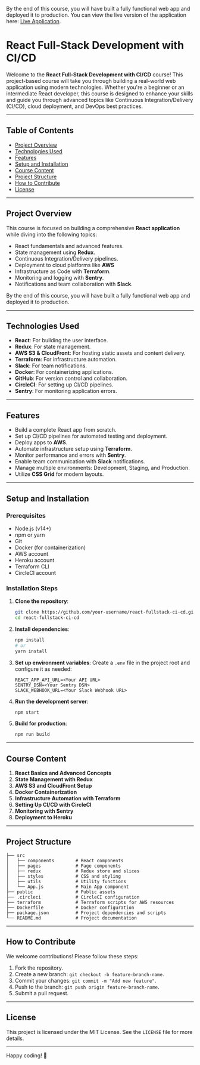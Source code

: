 By the end of this course, you will have built a fully functional web app and deployed it to production. You can view the live version of the application here: [Live Application](https://d3ccm9i4lbf8xx.cloudfront.net/).

# React Full-Stack Development with CI/CD

Welcome to the **React Full-Stack Development with CI/CD** course! This project-based course will take you through building a real-world web application using modern technologies. Whether you're a beginner or an intermediate React developer, this course is designed to enhance your skills and guide you through advanced topics like Continuous Integration/Delivery (CI/CD), cloud deployment, and DevOps best practices.

---

## Table of Contents

- [Project Overview](#project-overview)  
- [Technologies Used](#technologies-used)  
- [Features](#features)  
- [Setup and Installation](#setup-and-installation)  
- [Course Content](#course-content)  
- [Project Structure](#project-structure)  
- [How to Contribute](#how-to-contribute)  
- [License](#license)  

---

## Project Overview

This course is focused on building a comprehensive **React application** while diving into the following topics:

- React fundamentals and advanced features.
- State management using **Redux**.
- Continuous Integration/Delivery pipelines.
- Deployment to cloud platforms like **AWS**
- Infrastructure as Code with **Terraform**.
- Monitoring and logging with **Sentry**.
- Notifications and team collaboration with **Slack**.

By the end of this course, you will have built a fully functional web app and deployed it to production.

---

## Technologies Used

- **React**: For building the user interface.
- **Redux**: For state management.
- **AWS S3 & CloudFront**: For hosting static assets and content delivery.
- **Terraform**: For infrastructure automation.
- **Slack**: For team notifications.
- **Docker**: For containerizing applications.
- **GitHub**: For version control and collaboration.
- **CircleCI**: For setting up CI/CD pipelines.
- **Sentry**: For monitoring application errors.

---

## Features

- Build a complete React app from scratch.
- Set up CI/CD pipelines for automated testing and deployment.
- Deploy apps to **AWS**.
- Automate infrastructure setup using **Terraform**.
- Monitor performance and errors with **Sentry**.
- Enable team communication with **Slack** notifications.
- Manage multiple environments: Development, Staging, and Production.
- Utilize **CSS Grid** for modern layouts.

---

## Setup and Installation

### Prerequisites
- Node.js (v14+)
- npm or yarn
- Git
- Docker (for containerization)
- AWS account
- Heroku account
- Terraform CLI
- CircleCI account

### Installation Steps

1. **Clone the repository**:
   ```bash
   git clone https://github.com/your-username/react-fullstack-ci-cd.git
   cd react-fullstack-ci-cd
   ```

2. **Install dependencies**:
   ```bash
   npm install
   # or
   yarn install
   ```

3. **Set up environment variables**:
   Create a `.env` file in the project root and configure it as needed:
   ```env
   REACT_APP_API_URL=<Your API URL>
   SENTRY_DSN=<Your Sentry DSN>
   SLACK_WEBHOOK_URL=<Your Slack Webhook URL>
   ```

4. **Run the development server**:
   ```bash
   npm start
   ```

5. **Build for production**:
   ```bash
   npm run build
   ```

---

## Course Content

1. **React Basics and Advanced Concepts**
2. **State Management with Redux**
3. **AWS S3 and CloudFront Setup**
4. **Docker Containerization**
5. **Infrastructure Automation with Terraform**
6. **Setting Up CI/CD with CircleCI**
7. **Monitoring with Sentry**
8. **Deployment to Heroku**

---

## Project Structure

```
├── src
│   ├── components        # React components
│   ├── pages             # Page components
│   ├── redux             # Redux store and slices
│   ├── styles            # CSS and styling
│   ├── utils             # Utility functions
│   └── App.js            # Main App component
├── public                # Public assets
├── .circleci             # CircleCI configuration
├── terraform             # Terraform scripts for AWS resources
├── Dockerfile            # Docker configuration
├── package.json          # Project dependencies and scripts
└── README.md             # Project documentation
```

---

## How to Contribute

We welcome contributions! Please follow these steps:

1. Fork the repository.
2. Create a new branch: `git checkout -b feature-branch-name`.
3. Commit your changes: `git commit -m "Add new feature"`.
4. Push to the branch: `git push origin feature-branch-name`.
5. Submit a pull request.

---

## License

This project is licensed under the MIT License. See the `LICENSE` file for more details.

--- 

Happy coding! 🚀
